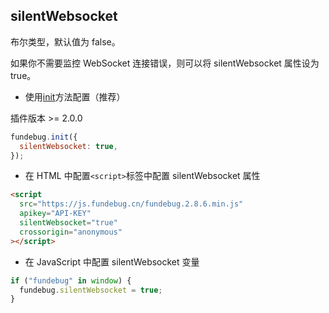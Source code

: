 ## silentWebsocket

布尔类型，默认值为 false。

如果你不需要监控 WebSocket 连接错误，则可以将 silentWebsocket 属性设为 true。

- 使用[init](../api/init.md)方法配置（推荐）

插件版本 >= 2.0.0

```js
fundebug.init({
  silentWebsocket: true,
});
```

- 在 HTML 中配置`<script>`标签中配置 silentWebsocket 属性

```html
<script
  src="https://js.fundebug.cn/fundebug.2.8.6.min.js"
  apikey="API-KEY"
  silentWebsocket="true"
  crossorigin="anonymous"
></script>
```

- 在 JavaScript 中配置 silentWebsocket 变量

```js
if ("fundebug" in window) {
  fundebug.silentWebsocket = true;
}
```
